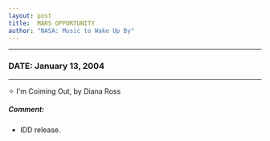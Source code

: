 ```yaml
---
layout: post
title:  MARS OPPORTUNITY
author: "NASA: Music to Wake Up By"
---
```


----
### DATE: January 13, 2004
----
✧ I'm Coiming Out, by Diana Ross

##### Comment:
* IDD release.
